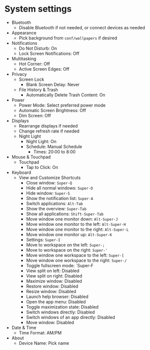 # System settings

- Bluetooth
  - Disable Bluetooth if not needed, or connect devices as needed
- Appearance
  - Pick background from `conf/wallpapers` if desired
- Notifications
  - Do Not Disturb: On
  - Lock Screen Notifications: Off
- Multitasking
  - Hot Corner: Off
  - Active Screen Edges: Off
- Privacy
  - Screen Lock
    - Blank Screen Delay: Never
  - File History & Trash
    - Automatically Delete Trash Content: On
- Power
  - Power Mode: Select preferred power mode
  - Automatic Screen Brightness: Off
  - Dim Screen: Off
- Displays
  - Rearrange displays if needed
  - Change refresh rate if needed
  - Night Light
    - Night Light: On
    - Schedule: Manual Schedule
      - Times: 20:00 to 8:00
- Mouse & Touchpad
  - Touchpad
    - Tap to Click: On
- Keyboard
  - View and Customize Shortcuts
    - Close window: `Super-Q`
    - Hide all normal windows: `Super-D`
    - Hide window: `Super-S`
    - Show the notification list: `Super-A`
    - Switch applications: `Alt-Tab`
    - Show the overview: `Super-Tab`
    - Show all applications: `Shift-Super-Tab`
    - Move window one monitor down: `Alt-Super-J`
    - Move window one monitor to the left: `Alt-Super-H`
    - Move window one monitor to the right: `Alt-Super-L`
    - Move window one monitor up: `Alt-Super-K`
    - Settings: `Super-I`
    - Move to workspace on the left: `Super-;`
    - Move to workspace on the right: `Super-'`
    - Move window one workspace to the left: `Super-[`
    - Move window one workspace to the right: `Super-/`
    - Toggle fullscreen mode: `Super-F
    - View split on left: Disabled
    - View split on right: Disabled
    - Maximize window: Disabled
    - Restore window: Disabled
    - Resize window: Disabled
    - Launch help browser: Disabled
    - Open the app menu: Disabled
    - Toggle maximization state: Disabled
    - Switch windows directly: Disabled
    - Switch windows of an app directly: Disabled
    - Move window: Disabled
- Date & Time
  - Time Format: AM/PM
- About
  - Device Name: Pick name
